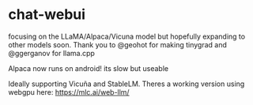 # chat-webui
focusing on the LLaMA/Alpaca/Vicuna model but hopefully expanding to other models soon. Thank you to @geohot for making tinygrad and @ggerganov for llama.cpp

Alpaca now runs on android! its slow but useable

Ideally supporting Vicuña and StableLM. Theres a working version using webgpu here: https://mlc.ai/web-llm/
